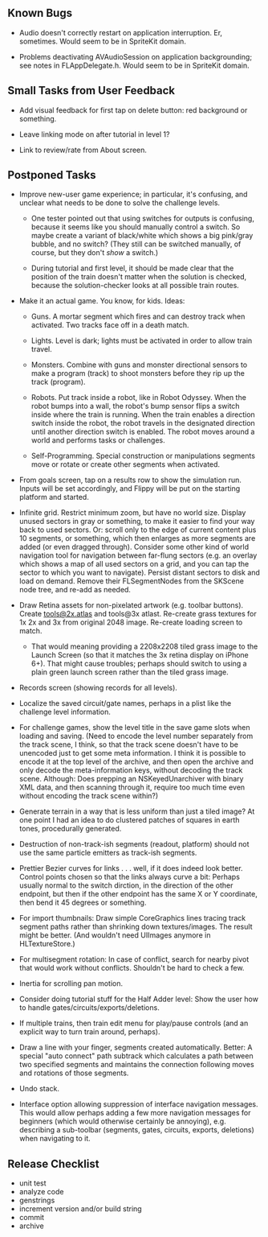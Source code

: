 
## Known Bugs

- Audio doesn't correctly restart on application interruption.  Er,
  sometimes.  Would seem to be in SpriteKit domain.

- Problems deactivating AVAudioSession on application backgrounding;
  see notes in FLAppDelegate.h.  Would seem to be in SpriteKit domain.

## Small Tasks from User Feedback

- Add visual feedback for first tap on delete button: red background
  or something.

- Leave linking mode on after tutorial in level 1?

- Link to review/rate from About screen.

## Postponed Tasks

- Improve new-user game experience; in particular, it's confusing, and
  unclear what needs to be done to solve the challenge levels.

  - One tester pointed out that using switches for outputs is
    confusing, because it seems like you should manually control a
    switch.  So maybe create a variant of black/white which shows a
    big pink/gray bubble, and no switch?  (They still can be switched
    manually, of course, but they don't *show* a switch.)

  - During tutorial and first level, it should be made clear that the
    position of the train doesn't matter when the solution is checked,
    because the solution-checker looks at all possible train routes.

- Make it an actual game.  You know, for kids.  Ideas:

  - Guns.  A mortar segment which fires and can destroy track when
    activated.  Two tracks face off in a death match.

  - Lights.  Level is dark; lights must be activated in order to allow
    train travel.

  - Monsters.  Combine with guns and monster directional sensors to
    make a program (track) to shoot monsters before they rip up the
    track (program).

  - Robots.  Put track inside a robot, like in Robot Odyssey.  When
    the robot bumps into a wall, the robot's bump sensor flips a
    switch inside where the train is running.  When the train enables
    a direction switch inside the robot, the robot travels in the
    designated direction until another direction switch is enabled.
    The robot moves around a world and performs tasks or challenges.

  - Self-Programming.  Special construction or manipulations segments
    move or rotate or create other segments when activated.

- From goals screen, tap on a results row to show the simulation run.
  Inputs will be set accordingly, and Flippy will be put on the
  starting platform and started.

- Infinite grid.  Restrict minimum zoom, but have no world size.
  Display unused sectors in gray or something, to make it easier to
  find your way back to used sectors.  Or: scroll only to the edge of
  current content plus 10 segments, or something, which then enlarges
  as more segments are added (or even dragged through).  Consider some
  other kind of world navigation tool for navigation between far-flung
  sectors (e.g. an overlay which shows a map of all used sectors on a
  grid, and you can tap the sector to which you want to navigate).
  Persist distant sectors to disk and load on demand.  Remove their
  FLSegmentNodes from the SKScene node tree, and re-add as needed.

- Draw Retina assets for non-pixelated artwork (e.g. toolbar buttons).
  Create tools@2x.atlas and tools@3x atlast.
  Re-create grass textures for 1x 2x and 3x from original 2048 image.
  Re-create loading screen to match.

  - That would meaning providing a 2208x2208 tiled grass image to the
    Launch Screen (so that it matches the 3x retina display on iPhone
    6+).  That might cause troubles; perhaps should switch to using a
    plain green launch screen rather than the tiled grass image.

- Records screen (showing records for all levels).

- Localize the saved circuit/gate names, perhaps in a plist like the
  challenge level information.

- For challenge games, show the level title in the save game slots
  when loading and saving.  (Need to encode the level number
  separately from the track scene, I think, so that the track scene
  doesn't have to be unencoded just to get some meta information.  I
  think it is possible to encode it at the top level of the archive,
  and then open the archive and only decode the meta-information keys,
  without decoding the track scene.  Although: Does prepping an
  NSKeyedUnarchiver with binary XML data, and then scanning through
  it, require too much time even without encoding the track scene
  within?)

- Generate terrain in a way that is less uniform than just a tiled
  image?  At one point I had an idea to do clustered patches of
  squares in earth tones, procedurally generated.

- Destruction of non-track-ish segments (readout, platform) should not
  use the same particle emitters as track-ish segments.

- Prettier Bezier curves for links . . . well, if it does indeed look
  better.  Control points chosen so that the links always curve a bit:
  Perhaps usually normal to the switch dirction, in the direction of
  the other endpoint, but then if the other endpoint has the same X or
  Y coordinate, then bend it 45 degrees or something.

- For import thumbnails: Draw simple CoreGraphics lines tracing track
  segment paths rather than shrinking down textures/images.  The
  result might be better.  (And wouldn't need UIImages anymore in
  HLTextureStore.)

- For multisegment rotation: In case of conflict, search for nearby
  pivot that would work without conflicts.  Shouldn't be hard to check
  a few.

- Inertia for scrolling pan motion.

- Consider doing tutorial stuff for the Half Adder level: Show the
  user how to handle gates/circuits/exports/deletions.

- If multiple trains, then train edit menu for play/pause controls
  (and an explicit way to turn train around, perhaps).

- Draw a line with your finger, segments created automatically.
  Better: A special "auto connect" path subtrack which calculates a
  path between two specified segments and maintains the connection
  following moves and rotations of those segments.

- Undo stack.

- Interface option allowing suppression of interface navigation
  messages.  This would allow perhaps adding a few more navigation
  messages for beginners (which would otherwise certainly be
  annoying), e.g. describing a sub-toolbar (segments, gates, circuits,
  exports, deletions) when navigating to it.

## Release Checklist

- unit test
- analyze code
- genstrings
- increment version and/or build string
- commit
- archive
